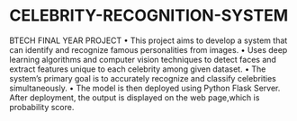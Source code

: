 # CELEBRITY-RECOGNITION-SYSTEM
BTECH FINAL YEAR PROJECT
• This project aims to develop a system that can identify and recognize famous personalities from images.
• Uses deep learning algorithms and computer vision techniques to detect faces and extract features unique to each
celebrity among given dataset.
• The system’s primary goal is to accurately recognize and classify celebrities simultaneously.
• The model is then deployed using Python Flask Server. After deployment, the output is displayed on the web page,which
is probability score.
